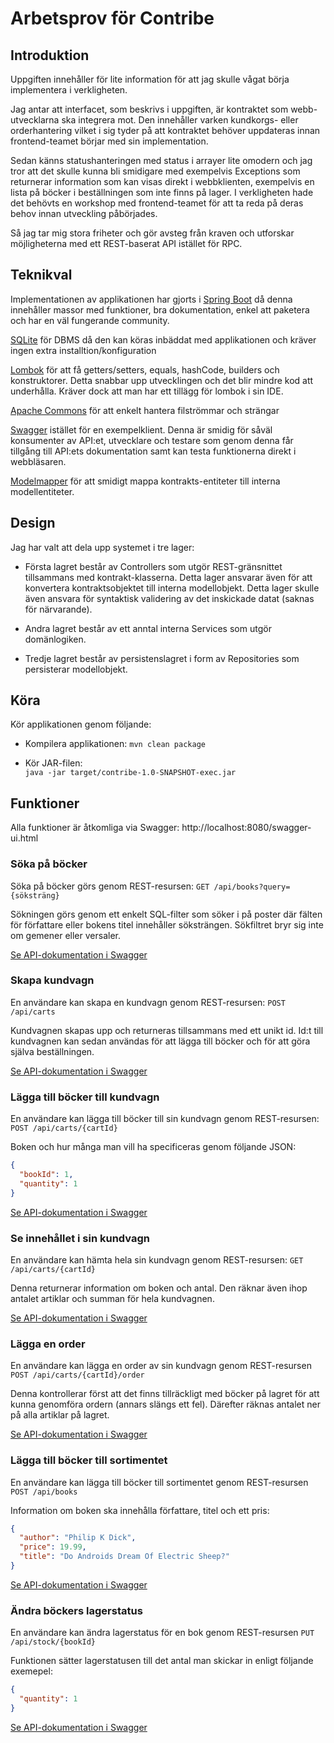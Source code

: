 
# Arbetsprov för Contribe

## Introduktion
Uppgiften innehåller för lite information för att jag skulle vågat börja implementera i verkligheten.

Jag antar att interfacet, som beskrivs i uppgiften, är kontraktet som webb-utvecklarna ska integrera mot. Den innehåller varken kundkorgs- eller orderhantering vilket i sig tyder på att kontraktet behöver uppdateras innan frontend-teamet börjar med sin implementation. 

Sedan känns statushanteringen med status i arrayer lite omodern och jag tror att det skulle kunna bli smidigare med exempelvis Exceptions som returnerar information som kan visas direkt i webbklienten, exempelvis en lista på böcker i beställningen som inte finns på lager. I verkligheten hade det behövts en workshop med frontend-teamet för att ta reda på deras behov innan utveckling påbörjades. 

Så jag tar mig stora friheter och gör avsteg från kraven och utforskar möjligheterna med ett REST-baserat API istället för RPC.

## Teknikval

Implementationen av applikationen har gjorts i [Spring Boot](https://projects.spring.io/spring-boot/) då denna innehåller massor med funktioner, bra dokumentation, enkel att paketera och har en väl fungerande community.

[SQLite](https://www.sqlite.org/) för DBMS då den kan köras inbäddat med applikationen och kräver ingen extra installtion/konfiguration

[Lombok](https://projectlombok.org/) för att få getters/setters, equals, hashCode, builders och konstruktorer. Detta snabbar upp utvecklingen och det blir mindre kod att underhålla. Kräver dock att man har ett tillägg för lombok i sin IDE.

[Apache Commons](https://commons.apache.org/) för att enkelt hantera filströmmar och strängar

[Swagger](https://swagger.io/) istället för en exempelklient. Denna är smidig för såväl konsumenter av API:et, utvecklare och testare som genom denna får tillgång till API:ets dokumentation samt kan testa funktionerna direkt i webbläsaren.

[Modelmapper](http://modelmapper.org/) för att smidigt mappa kontrakts-entiteter till interna modellentiteter.

## Design 

Jag har valt att dela upp systemet i tre lager:

* Första lagret består av Controllers    som utgör REST-gränsnittet tillsammans med kontrakt-klasserna. Detta lager ansvarar även för att konvertera kontraktsobjektet till interna modellobjekt. Detta lager skulle även ansvara för syntaktisk validering av det inskickade datat (saknas för närvarande).

* Andra lagret består av ett anntal interna Services som utgör domänlogiken.

* Tredje lagret består av persistenslagret i form av Repositories som persisterar modellobjekt.

## Köra

Kör applikationen genom följande:

* Kompilera applikationen: 
```mvn clean package```

* Kör JAR-filen:  
```java -jar target/contribe-1.0-SNAPSHOT-exec.jar```

## Funktioner

Alla funktioner är åtkomliga via Swagger:  http://localhost:8080/swagger-ui.html

### Söka på böcker
Söka på böcker görs genom REST-resursen: 
```GET /api/books?query={söksträng}```

Sökningen görs genom ett enkelt SQL-filter som söker i på poster där fälten för författare eller bokens titel innehåller söksträngen. Sökfiltret bryr sig inte om gemener eller versaler.

[Se API-dokumentation i Swagger](http://localhost:8080/swagger-ui.html#!/Books/findBooksUsingGET) 


### Skapa kundvagn
En användare kan skapa en kundvagn genom REST-resursen: 
```POST /api/carts```

Kundvagnen skapas upp och returneras tillsammans med ett unikt id. Id:t till kundvagnen kan sedan användas för att lägga till böcker och för att göra själva beställningen.

[Se API-dokumentation i Swagger](http://localhost:8080/swagger-ui.html#!/Carts/createUsingPOST_1) 


### Lägga till böcker till kundvagn
En användare kan lägga till böcker till sin kundvagn genom REST-resursen: 
```POST /api/carts/{cartId}```

Boken och hur många man vill ha specificeras genom följande JSON:
```json
{
  "bookId": 1,
  "quantity": 1
}
```

[Se API-dokumentation i Swagger](http://localhost:8080/swagger-ui.html#!/Carts/createUsingPOST) 


### Se innehållet i sin kundvagn
En användare kan hämta hela sin kundvagn genom REST-resursen: 
```GET /api/carts/{cartId}```

Denna returnerar information om boken och antal. Den räknar även ihop antalet artiklar och summan för hela kundvagnen.

[Se API-dokumentation i Swagger](http://localhost:8080/swagger-ui.html#!/Carts/fetchAllUsingGET) 


### Lägga en order
En användare kan lägga en order av sin kundvagn genom REST-resursen 
```POST /api/carts/{cartId}/order```

Denna kontrollerar först att det finns tillräckligt med böcker på lagret för att kunna genomföra ordern (annars slängs ett fel). 
Därefter räknas antalet ner på alla artiklar på lagret.

[Se API-dokumentation i Swagger](http://localhost:8080/swagger-ui.html#!/Orders/createOrderFromCartUsingPOST) 


### Lägga till böcker till sortimentet
En användare kan lägga till böcker till sortimentet genom REST-resursen 
```POST /api/books```

Information om boken ska innehålla författare, titel och ett pris:
```json
{
  "author": "Philip K Dick",
  "price": 19.99,
  "title": "Do Androids Dream Of Electric Sheep?"
}
```

[Se API-dokumentation i Swagger](http://localhost:8080/swagger-ui.html#!/Books/createUsingPOST) 


### Ändra böckers lagerstatus
En användare kan ändra lagerstatus för en bok genom REST-resursen 
```PUT /api/stock/{bookId}```

Funktionen sätter lagerstatusen till det antal man skickar in enligt följande exemepel:
```json
{
  "quantity": 1
}
```

[Se API-dokumentation i Swagger](http://localhost:8080/swagger-ui.html#!/Stock/createUsingPUT) 



